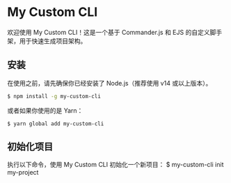 # My Custom CLI

欢迎使用 My Custom CLI！这是一个基于 Commander.js 和 EJS 的自定义脚手架，用于快速生成项目架构。

## 安装
在使用之前，请先确保你已经安装了 Node.js（推荐使用 v14 或以上版本）。

```bash
$ npm install -g my-custom-cli
```

或者如果你使用的是 Yarn：
```
$ yarn global add my-custom-cli
```

## 初始化项目
执行以下命令，使用 My Custom CLI 初始化一个新项目：
$ my-custom-cli init my-project
